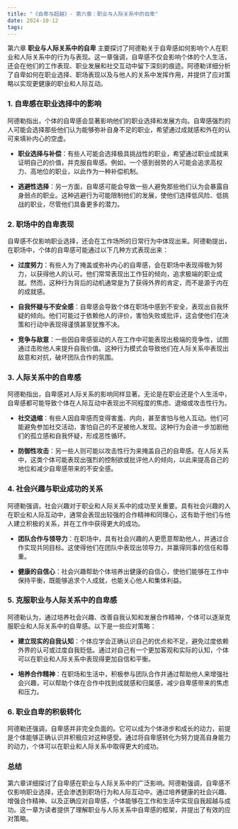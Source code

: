 ```yaml
---
title: "《自卑与超越》- 第六章：职业与人际关系中的自卑"
date: 2024-10-12
tags: 
---
```

第六章 **职业与人际关系中的自卑** 主要探讨了阿德勒关于自卑感如何影响个人在职业和人际关系中的行为与表现。这一章强调，自卑感不仅会影响个体的个人生活，还会在他们的工作表现、职业发展和社交互动中留下深刻的痕迹。阿德勒详细分析了自卑如何在职业选择、职场表现以及与他人的关系中发挥作用，并提供了应对策略以实现更健康的职业和人际互动。

### 1. **自卑感在职业选择中的影响**
阿德勒指出，个体的自卑感会显著影响他们的职业选择和发展方向。自卑感强烈的人可能会选择那些他们认为能够弥补自身不足的职业，希望通过成就感和外在的认可来填补内心的空虚。

- **职业选择与补偿**：有些人可能会选择极具挑战性的职业，希望通过职业成就来证明自己的价值，并克服自卑感。例如，一个感到弱势的人可能会追求高权力、高地位的职业，以此作为一种补偿机制。
  
- **逃避性选择**：另一方面，自卑感可能会导致一些人避免那些他们认为会暴露自身弱点的职业。这种逃避行为可能限制他们的发展，使他们选择低风险、低挑战的职业，尽管他们具备更多的潜力。

### 2. **职场中的自卑表现**
自卑感不仅影响职业选择，还会在工作场所的日常行为中体现出来。阿德勒提出，在职场中，个体的自卑感可能通过以下几种方式表现出来：

- **过度努力**：有些人为了掩盖或弥补内心的自卑感，会在职场中表现得极为努力，以获得他人的认可。他们常常表现出工作狂的倾向，追求极端的职业成就。然而，这种行为背后的动机通常是为了获得外界的肯定，而不是源于内在的成就感。
  
- **自我怀疑与不安全感**：自卑感会导致个体在职场中感到不安全，表现出自我怀疑的倾向。他们可能过于依赖他人的评价，害怕失败或批评，这会使他们在决策和行动中表现得谨慎甚至犹豫不决。

- **竞争与敌意**：一些因自卑感驱动的人在工作中可能表现出极端的竞争性，试图通过击败他人来提升自我价值。这种行为模式会导致他们在人际关系中表现出敌意和对抗，破坏团队合作的氛围。

### 3. **人际关系中的自卑感**
阿德勒指出，自卑感对人际关系的影响同样显著。无论是在职业还是个人生活中，自卑感都可能导致个体在人际互动中表现出不同程度的焦虑、退缩或攻击性行为。

- **社交退缩**：有些人因自卑感而变得害羞、内向，甚至害怕与他人互动。他们可能避免参加社交活动，害怕自己的不足被他人发现。这种行为会进一步加剧他们的孤立感和自我怀疑，形成恶性循环。
  
- **防御性攻击**：另一些人则可能以攻击性行为来掩盖自己的自卑感。在人际关系中，这类个体可能表现出强烈的控制欲或批评他人的倾向，以此来提高自己的地位和减少自卑感带来的不安全感。

### 4. **社会兴趣与职业成功的关系**
阿德勒强调，社会兴趣对于职业和人际关系中的成功至关重要。具有社会兴趣的人在职业和人际互动中，通常会表现出较强的合作精神和同理心，这有助于他们与他人建立积极的关系，并在工作中获得更大的成功。

- **团队合作与领导力**：在职场中，具有社会兴趣的人更愿意帮助他人，并通过合作实现共同目标。这使得他们在团队中表现出领导力，并赢得同事的信任和尊重。
  
- **健康的自信心**：社会兴趣帮助个体培养出健康的自信心，使他们能够在工作中保持平衡，既能够追求个人成就，也能关心他人和集体利益。

### 5. **克服职业与人际关系中的自卑感**
阿德勒认为，通过培养社会兴趣、改善自我认知和发展合作精神，个体可以逐渐克服职业和人际关系中的自卑感。以下是一些应对策略：

- **建立现实的自我认知**：个体应学会正确认识自己的优点和不足，避免过度依赖外界的认可或过度自我贬低。通过对自己有一个更加客观和实际的认知，个体可以在职业和人际关系中表现得更加自信和平衡。
  
- **培养合作精神**：在职场和生活中，积极参与团队合作并通过帮助他人来增强社会兴趣，可以帮助个体在合作中找到成就感和归属感，减少自卑感带来的焦虑和压力。

### 6. **职业自卑的积极转化**
阿德勒还强调，自卑感并非完全负面的。它可以成为个体进步和成长的动力，前提是个体能够正确认识并积极应对这种感受。通过将自卑感转化为努力提高自身能力的动力，个体可以在职业和人际关系中取得更大的成功。

### 总结
第六章详细探讨了自卑感在职业与人际关系中的广泛影响。阿德勒强调，自卑感不仅影响职业选择，还会渗透到职场行为和人际互动中。通过培养健康的社会兴趣、增强合作精神、以及正确应对自卑感，个体能够在工作和生活中实现自我超越与成功。这一章为读者提供了理解职业与人际关系中自卑感的框架，并提出了有效的应对策略。

